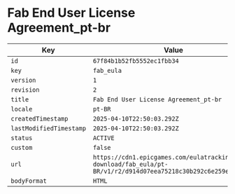 # Fab End User License Agreement_pt-br

| Key | Value |
| --- | ----- |
| `id` | `67f84b1b52fb5552ec1fbb34` |
| `key` | `fab_eula` |
| `version` | `1` |
| `revision` | `2` |
| `title` | `Fab End User License Agreement_pt-br` |
| `locale` | `pt-BR` |
| `createdTimestamp` | `2025-04-10T22:50:03.292Z` |
| `lastModifiedTimestamp` | `2025-04-10T22:50:03.292Z` |
| `status` | `ACTIVE` |
| `custom` | `false` |
| `url` | `https://cdn1.epicgames.com/eulatracking-download/fab_eula/pt-BR/v1/r2/d914d07eea75218c30b292c6e259ec68.pdf` |
| `bodyFormat` | `HTML` |
